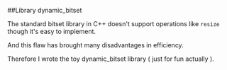 ##Library dynamic_bitset

The standard bitset library in C++ doesn't support operations like `resize` though it's easy to implement. 

And this flaw has brought many disadvantages in efficiency.

Therefore I wrote the toy dynamic_bitset library ( just for fun actually ). 

